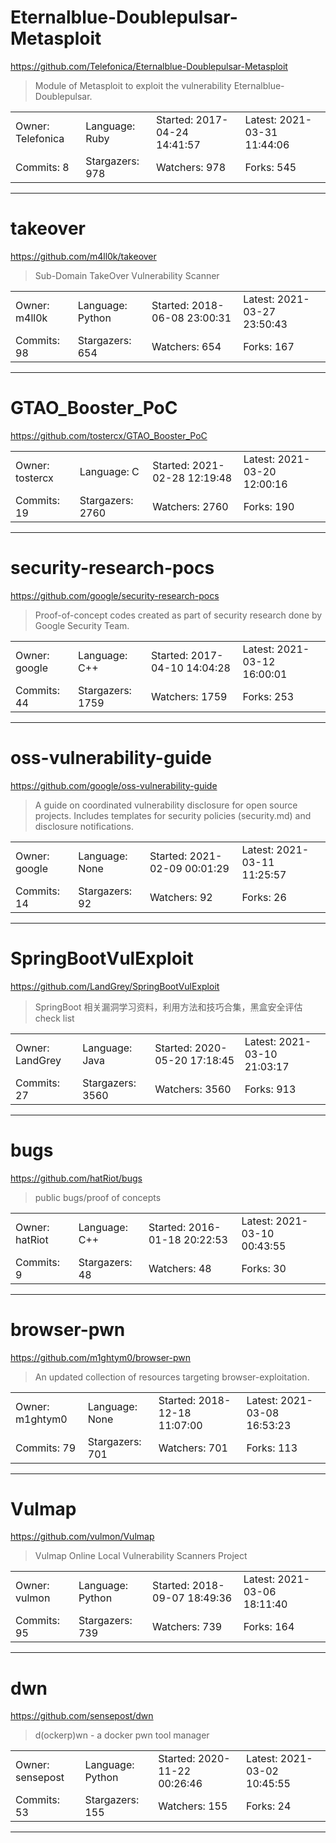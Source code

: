 # Eternalblue-Doublepulsar-Metasploit

https://github.com/Telefonica/Eternalblue-Doublepulsar-Metasploit
<blockquote>
Module of Metasploit to exploit the vulnerability Eternalblue-Doublepulsar.
</blockquote>

<table>
<tr><td>Owner: Telefonica</td>
    <td>Language: Ruby</td>
    <td>Started: 2017-04-24 14:41:57</td>
    <td>Latest: 2021-03-31 11:44:06</td></tr>
<tr><td>Commits: 8</td>
    <td>Stargazers: 978</td>
    <td>Watchers: 978</td>
    <td>Forks: 545</td></tr>
</table>

---

# takeover

https://github.com/m4ll0k/takeover
<blockquote>
Sub-Domain TakeOver Vulnerability Scanner
</blockquote>

<table>
<tr><td>Owner: m4ll0k</td>
    <td>Language: Python</td>
    <td>Started: 2018-06-08 23:00:31</td>
    <td>Latest: 2021-03-27 23:50:43</td></tr>
<tr><td>Commits: 98</td>
    <td>Stargazers: 654</td>
    <td>Watchers: 654</td>
    <td>Forks: 167</td></tr>
</table>

---

# GTAO_Booster_PoC

https://github.com/tostercx/GTAO_Booster_PoC
<blockquote>
<no description>
</blockquote>

<table>
<tr><td>Owner: tostercx</td>
    <td>Language: C</td>
    <td>Started: 2021-02-28 12:19:48</td>
    <td>Latest: 2021-03-20 12:00:16</td></tr>
<tr><td>Commits: 19</td>
    <td>Stargazers: 2760</td>
    <td>Watchers: 2760</td>
    <td>Forks: 190</td></tr>
</table>

---

# security-research-pocs

https://github.com/google/security-research-pocs
<blockquote>
Proof-of-concept codes created as part of security research done by Google Security Team.
</blockquote>

<table>
<tr><td>Owner: google</td>
    <td>Language: C++</td>
    <td>Started: 2017-04-10 14:04:28</td>
    <td>Latest: 2021-03-12 16:00:01</td></tr>
<tr><td>Commits: 44</td>
    <td>Stargazers: 1759</td>
    <td>Watchers: 1759</td>
    <td>Forks: 253</td></tr>
</table>

---

# oss-vulnerability-guide

https://github.com/google/oss-vulnerability-guide
<blockquote>
A guide on coordinated vulnerability disclosure for open source projects. Includes templates for security policies (security.md) and disclosure notifications.
</blockquote>

<table>
<tr><td>Owner: google</td>
    <td>Language: None</td>
    <td>Started: 2021-02-09 00:01:29</td>
    <td>Latest: 2021-03-11 11:25:57</td></tr>
<tr><td>Commits: 14</td>
    <td>Stargazers: 92</td>
    <td>Watchers: 92</td>
    <td>Forks: 26</td></tr>
</table>

---

# SpringBootVulExploit

https://github.com/LandGrey/SpringBootVulExploit
<blockquote>
SpringBoot 相关漏洞学习资料，利用方法和技巧合集，黑盒安全评估 check list
</blockquote>

<table>
<tr><td>Owner: LandGrey</td>
    <td>Language: Java</td>
    <td>Started: 2020-05-20 17:18:45</td>
    <td>Latest: 2021-03-10 21:03:17</td></tr>
<tr><td>Commits: 27</td>
    <td>Stargazers: 3560</td>
    <td>Watchers: 3560</td>
    <td>Forks: 913</td></tr>
</table>

---

# bugs

https://github.com/hatRiot/bugs
<blockquote>
public bugs/proof of concepts
</blockquote>

<table>
<tr><td>Owner: hatRiot</td>
    <td>Language: C++</td>
    <td>Started: 2016-01-18 20:22:53</td>
    <td>Latest: 2021-03-10 00:43:55</td></tr>
<tr><td>Commits: 9</td>
    <td>Stargazers: 48</td>
    <td>Watchers: 48</td>
    <td>Forks: 30</td></tr>
</table>

---

# browser-pwn

https://github.com/m1ghtym0/browser-pwn
<blockquote>
An updated collection of resources targeting browser-exploitation.
</blockquote>

<table>
<tr><td>Owner: m1ghtym0</td>
    <td>Language: None</td>
    <td>Started: 2018-12-18 11:07:00</td>
    <td>Latest: 2021-03-08 16:53:23</td></tr>
<tr><td>Commits: 79</td>
    <td>Stargazers: 701</td>
    <td>Watchers: 701</td>
    <td>Forks: 113</td></tr>
</table>

---

# Vulmap

https://github.com/vulmon/Vulmap
<blockquote>
Vulmap Online Local Vulnerability Scanners Project
</blockquote>

<table>
<tr><td>Owner: vulmon</td>
    <td>Language: Python</td>
    <td>Started: 2018-09-07 18:49:36</td>
    <td>Latest: 2021-03-06 18:11:40</td></tr>
<tr><td>Commits: 95</td>
    <td>Stargazers: 739</td>
    <td>Watchers: 739</td>
    <td>Forks: 164</td></tr>
</table>

---

# dwn

https://github.com/sensepost/dwn
<blockquote>
d(ockerp)wn - a docker pwn tool manager
</blockquote>

<table>
<tr><td>Owner: sensepost</td>
    <td>Language: Python</td>
    <td>Started: 2020-11-22 00:26:46</td>
    <td>Latest: 2021-03-02 10:45:55</td></tr>
<tr><td>Commits: 53</td>
    <td>Stargazers: 155</td>
    <td>Watchers: 155</td>
    <td>Forks: 24</td></tr>
</table>

---

